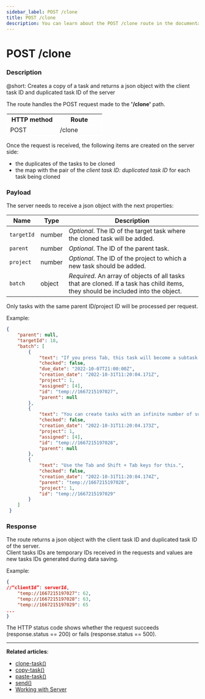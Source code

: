 ```yaml
---
sidebar_label: POST /clone
title: POST /clone
description: You can learn about the POST /clone route in the documentation of the DHTMLX JavaScript To Do List library. Browse developer guides and API reference, try out code examples and live demos, and download a free 30-day evaluation version of DHTMLX To Do List.
---
```


# POST /clone

### Description

@short: Creates a copy of a task and returns a json object with the client task ID and duplicated task ID of the server

The route handles the POST request made to the **'/clone'** path.

<table style="border: 1px solid white; border-collapse: collapse; width:50%">
<thead style="border: 1px solid white; border-collapse: collapse;">
<th style="width:25%">HTTP method</th>
<th style="width:25%">Route</th>
</thead>
<tbody style="border: 1px solid white; border-collapse: collapse">
<tr>
<td>POST</td>
<td>/clone</td>
</tr>
</tbody>
</table>

Once the request is received, the following items are created on the server side:

- the duplicates of the tasks to be cloned
- the map with the pair of the *client task ID: duplicated task ID* for each task being cloned

### Payload

The server needs to receive a json object with the next properties:

| Name       | Type        | Description |
| ----------- | ----------- | ----------- |
| `targetId`       |  number   | *Optional*. The ID of the target task where the cloned task will be added.|
| `parent`       |  number   | *Optional*. The ID of the parent task.|
| `project`       |  number   | *Optional*. The ID of the project to which a new task should be added.|
| `batch`       |  object | *Required*. An array of objects of all tasks that are cloned. If a task has child items, they should be included into the object.|

Only tasks with the same parent ID/project ID will be processed per request. 

Example:

~~~json
{
    "parent": null,
    "targetId": 18,
    "batch": [
        {
            "text": "If you press Tab, this task will become a subtask. To edit it, press Ctrl (Cmd) + Enter.",
            "checked": false,
            "due_date": "2022-10-07T21:00:00Z",
            "creation_date": "2022-10-31T11:20:04.171Z",
            "project": 1,
            "assigned": [4],
            "id": "temp://1667215197027",
            "parent": null
        },
        {
            "text": "You can create tasks with an infinite number of subtasks.",
            "checked": false,
            "creation_date": "2022-10-31T11:20:04.173Z",
            "project": 1,
            "assigned": [4],
            "id": "temp://1667215197028",
            "parent": null
        },
        {
            "text": "Use the Tab and Shift + Tab keys for this.",
            "checked": false,
            "creation_date": "2022-10-31T11:20:04.174Z",
            "parent": "temp://1667215197028",
            "project": 1,
            "id": "temp://1667215197029"
        }
    ]
 }
~~~

### Response

The route returns a json object with the client task ID and duplicated task ID of the server.<br>
Client tasks IDs are temporary IDs received in the requests and values are new tasks IDs generated during data saving.

Example:

~~~json
{
//“clientId”: serverId,
    "temp://1667215197027": 62,
    "temp://1667215197028": 63,
    "temp://1667215197029": 65
...
}
~~~

The HTTP status code shows whether the request succeeds (response.status == 200) or fails (response.status == 500).

---

**Related articles**: 
- [clone-task()](api/events/clonetask_event.md)
- [copy-task()](api/methods/copytask_method.md)
- [paste-task()](api/methods/pastetask_method.md)
- [send()](api/rest_api/methods/send_method.md) 
- [Working with Server](guides/working_with_server.md)